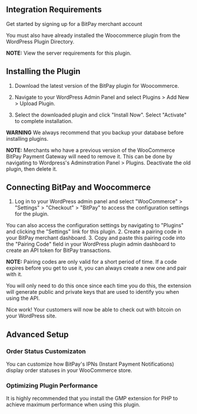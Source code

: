 ## Integration Requirements
Get started by signing up for a BitPay merchant account

You must also have already installed the Woocommerce plugin from the WordPress Plugin Directory.

**NOTE:** View the server requirements for this plugin.

## Installing the Plugin

1. Download the latest version of the BitPay plugin for Woocommerce.

2. Navigate to your WordPress Admin Panel and select Plugins > Add New > Upload Plugin.

3. Select the downloaded plugin and click "Install Now". Select "Activate" to complete installation.

**WARNING** We always recommend that you backup your database before installing plugins.

**NOTE:** Merchants who have a previous version of the WooCommerce BitPay Payment Gateway will need to remove it. This can be done by navigating to Wordpress's Adminstration Panel > Plugins. Deactivate the old plugin, then delete it.

## Connecting BitPay and Woocommerce
1. Log in to your WordPress admin panel and select "WooCommerce" > "Settings" > "Checkout" > "BitPay" to access the configuration settings for the plugin.

You can also access the configuration settings by navigating to "Plugins" and clicking the "Settings" link for this plugin.
2. Create a pairing code in your BitPay merchant dashboard.
3. Copy and paste this pairing code into the "Pairing Code" field in your WordPress plugin admin dashboard to create an API token for BitPay transactions.

**NOTE:** Pairing codes are only valid for a short period of time. If a code expires before you get to use it, you can always create a new one and pair with it.

You will only need to do this once since each time you do this, the extension will generate public and private keys that are used to identify you when using the API.

Nice work! Your customers will now be able to check out with bitcoin on your WordPress site.

## Advanced Setup

### Order Status Customizaton
You can customize how BitPay's IPNs (Instant Payment Notifications) display order statuses in your WooCommerce store.

### Optimizing Plugin Performance
It is highly recommended that you install the GMP extension for PHP to achieve maximum performance when using this plugin.
